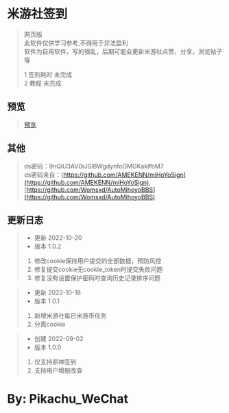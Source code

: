 米游社签到
==============
>网页版
<br>此软件仅供学习参考,不得用于非法盈利
<br>软件为自用软件，写的很乱，后期可能会更新米游社点赞，分享，浏览帖子等
> 
> 
>
> 1 签到耗时 未完成<br>
> 2 教程    未完成


预览
---
>[预览](http://pkpk.run:8083/)

其他
---
>ds密码：9nQiU3AV0rJSIBWgdynfoGMGKaklfbM7   </br>
>ds密码来自：[https://github.com/AMEKENN/miHoYoSign](https://github.com/AMEKENN/miHoYoSign), [https://github.com/Womsxd/AutoMihoyoBBS](https://github.com/Womsxd/AutoMihoyoBBS)


更新日志
---

>* 更新 2022-10-20
>* 版本 1.0.2
>1. 修改cookie保持用户提交的全部数据，预防风控
>2. 修复提交cookie无cookie_token时提交失败问题
>3. 修复没有设置保护密码时查询历史记录排序问题

>* 更新 2022-10-18
>* 版本 1.0.1
>1. 新增米游社每日米游币任务
>2. 分离cookie


>* 创建 2022-09-02
>* 版本 1.0.0
>1. 仅支持原神签到
>2. 支持用户增删改查



By: Pikachu_WeChat
===